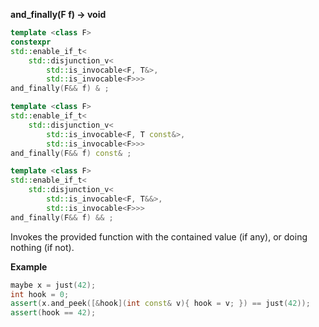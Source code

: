 **and_finally(F f) -> void**


```cpp
template <class F>
constexpr
std::enable_if_t<
    std::disjunction_v<
        std::is_invocable<F, T&>,
        std::is_invocable<F>>>
and_finally(F&& f) & ;

template <class F>
std::enable_if_t<
    std::disjunction_v<
        std::is_invocable<F, T const&>,
        std::is_invocable<F>>>
and_finally(F&& f) const& ;

template <class F>
std::enable_if_t<
    std::disjunction_v<
        std::is_invocable<F, T&&>,
        std::is_invocable<F>>>
and_finally(F&& f) && ;
```

Invokes the provided function with the contained value (if any), or doing nothing (if not).

**Example**

```cpp
maybe x = just(42);
int hook = 0;
assert(x.and_peek([&hook](int const& v){ hook = v; }) == just(42));
assert(hook == 42);
```
